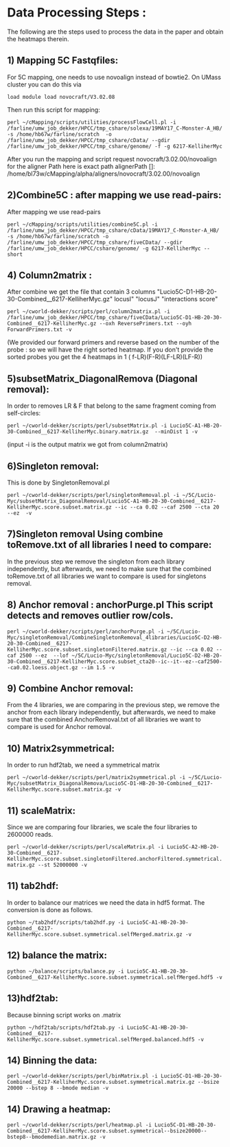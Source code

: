 # Data Processing Steps :

The following are the steps used to process the data in the paper and obtain the heatmaps therein.

## 1) Mapping 5C Fastqfiles:

For 5C mapping, one needs to use novoalign instead of bowtie2. 
On UMass cluster you can do this via 

`load module load novocraft/V3.02.08`

Then run this script for mapping:

`perl ~/cMapping/scripts/utilities/processFlowCell.pl -i /farline/umw_job_dekker/HPCC/tmp_cshare/solexa/19MAY17_C-Monster-A_HB/ -s /home/hb67w/farline/scratch  -o /farline/umw_job_dekker/HPCC/tmp_cshare/cData/ --gdir /farline/umw_job_dekker/HPCC/tmp_cshare/genome/ -f -g 6217-KelliherMyc`

After you run the mapping and script request novocraft/3.02.00/novoalign for the aligner Path here is exact path
alignerPath []: /home/bl73w/cMapping/alpha/aligners/novocraft/3.02.00/novoalign

## 2)Combine5C : after mapping we use read-pairs:

After mapping we use read-pairs

`perl ~/cMapping/scripts/utilities/combine5C.pl -i /farline/umw_job_dekker/HPCC/tmp_cshare/cData/19MAY17_C-Monster-A_HB/ -s /home/hb67w/farline/scratch -o /farline/umw_job_dekker/HPCC/tmp_cshare/fiveCData/ --gdir /farline/umw_job_dekker/HPCC/cshare/genome/ -g 6217-KelliherMyc --short`

## 4) Column2matrix :

After combine we get the file that contain 3 columns "Lucio5C-D1-HB-20-30-Combined__6217-KelliherMyc.gz" locusI" "locusJ" "interactions score"
   	
`perl ~/cworld-dekker/scripts/perl/column2matrix.pl -i /farline/umw_job_dekker/HPCC/tmp_cshare/fiveCData/Lucio5C-D1-HB-20-30-Combined__6217-KelliherMyc.gz --oxh ReversePrimers.txt --oyh ForwardPrimers.txt -v`
   	
(We provided our forward primers and reverse based on the number of the probe : so we will have the right sorted heatmap. If you don't provide the sorted probes you get the 4 heatmaps in 1 ( f-LR)(F-R)(LF-LR)(LF-R))
	
## 5)subsetMatrix_DiagonalRemova (Diagonal removal): 

In order to removes LR & F that belong to the same fragment coming from self-circles:

`perl ~/cworld-dekker/scripts/perl/subsetMatrix.pl -i Lucio5C-A1-HB-20-30-Combined__6217-KelliherMyc.binary.matrix.gz  --minDist 1 -v`

 (input -i is the output matrix we got from column2matrix)
	
## 6)Singleton removal:

This is done by SingletonRemoval.pl

`perl ~/cworld-dekker/scripts/perl/singletonRemoval.pl -i ~/5C/Lucio-Myc/subsetMatrix_DiagonalRemoval/Lucio5C-A1-HB-20-30-Combined__6217-KelliherMyc.score.subset.matrix.gz --ic --ca 0.02 --caf 2500 --cta 20 --ez  -v`

## 7)Singleton removal Using combine toRemove.txt of all libraries I need to compare:

In the previous step we remove the singleton from each library  independently, but afterwards, we need to make sure that the combined toRemove.txt of all libraries we want to compare is used for singletons removal.

## 8) Anchor removal : anchorPurge.pl This script detects and removes outlier row/cols.
	
`perl ~/cworld-dekker/scripts/perl/anchorPurge.pl -i ~/5C/Lucio-Myc/singletonRemoval/CombineSingletonRemoval_4libraries/Lucio5C-D2-HB-20-30-Combined__6217-KelliherMyc.score.subset.singletonFiltered.matrix.gz --ic --ca 0.02 --caf 2500 --ez  --lof ~/5C/Lucio-Myc/singletonRemoval/Lucio5C-D2-HB-20-30-Combined__6217-KelliherMyc.score.subset_cta20--ic--it--ez--caf2500--ca0.02.loess.object.gz --im 1.5 -v` 

## 9) Combine Anchor removal: 

From the 4 libraries, we are comparing in the previous step, we remove the anchor from each library  independently, but afterwards, we need to make sure that the combined AnchorRemoval.txt of all libraries we want to compare is used for Anchor removal.
	
## 10) Matrix2symmetrical: 

In order to run hdf2tab, we need a symmetrical matrix 

`perl ~/cworld-dekker/scripts/perl/matrix2symmetrical.pl -i ~/5C/Lucio-Myc/subsetMatrix_DiagonalRemova/Lucio5C-D1-HB-20-30-Combined__6217-KelliherMyc.score.subset.matrix.gz -v`

## 11) scaleMatrix: 

Since we are comparing four libraries, we scale the four libraries to 2600000 reads.

`perl ~/cworld-dekker/scripts/perl/scaleMatrix.pl -i Lucio5C-A2-HB-20-30-Combined__6217-KelliherMyc.score.subset.singletonFiltered.anchorFiltered.symmetrical.matrix.gz --st 52000000 -v`

## 11) tab2hdf: 

In order to balance our matrices we need the data in hdf5 format. The conversion is done as follows.

`python ~/tab2hdf/scripts/tab2hdf.py -i Lucio5C-A1-HB-20-30-Combined__6217-KelliherMyc.score.subset.symmetrical.selfMerged.matrix.gz -v`
		
## 12) balance the matrix:

`python ~/balance/scripts/balance.py -i Lucio5C-A1-HB-20-30-Combined__6217-KelliherMyc.score.subset.symmetrical.selfMerged.hdf5 -v`

## 13)hdf2tab: 

Because binning script works on .matrix

`python ~/hdf2tab/scripts/hdf2tab.py -i Lucio5C-A1-HB-20-30-Combined__6217-KelliherMyc.score.subset.symmetrical.selfMerged.balanced.hdf5 -v`

## 14) Binning the data:

`perl ~/cworld-dekker/scripts/perl/binMatrix.pl -i Lucio5C-D1-HB-20-30-Combined__6217-KelliherMyc.score.subset.symmetrical.matrix.gz --bsize 20000 --bstep 8 --bmode median -v` 

## 14) Drawing a heatmap:

`perl ~/cworld-dekker/scripts/perl/heatmap.pl -i Lucio5C-D1-HB-20-30-Combined__6217-KelliherMyc.score.subset.symmetrical--bsize20000--bstep8--bmodemedian.matrix.gz -v`
